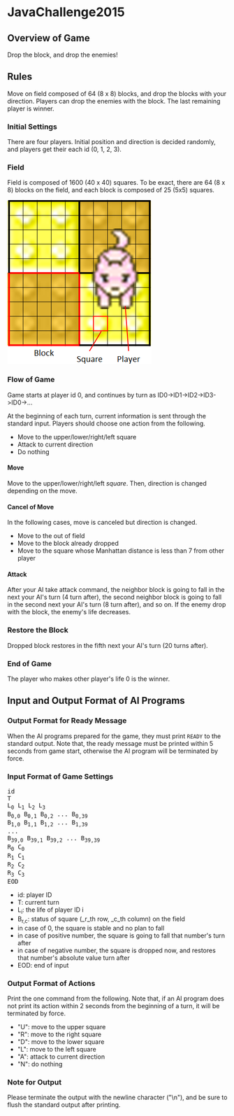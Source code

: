 # JavaChallenge2015

## Overview of Game

Drop the block, and drop the enemies!


## Rules

Move on field composed of 64 (8 x 8) blocks, and drop the blocks with your direction.
Players can drop the enemies with the block. The last remaining player is winner.


### Initial Settings

There are four players. Initial position and direction is decided randomly, and players get their each id (0, 1, 2, 3).


### Field

Field is composed of 1600 (40 x 40) squares.
To be exact, there are 64 (8 x 8) blocks on the field, and each block is composed of 25 (5x5) squares.

![Sample](./img/fieldE.png)

### Flow of Game

Game starts at player id 0, and continues by turn as ID0->ID1->ID2->ID3->ID0->...

At the beginning of each turn, current information is sent through the standard input.
Players should choose one action from the following.
- Move to the upper/lower/right/left square
- Attack to current direction
- Do nothing

#### Move

Move to the upper/lower/right/left _square_.
Then, direction is changed depending on the move.

#### Cancel of Move

In the following cases, move is canceled but direction is changed.
- Move to the out of field
- Move to the block already dropped
- Move to the square whose Manhattan distance is less than 7 from other player

#### Attack

After your AI take attack command, the neighbor block is going to fall in the next your AI's turn (4 turn after),
the second neighbor block is going to fall in the second next your AI's turn (8 turn after), and so on.
If the enemy drop with the block, the enemy's life decreases.

### Restore the Block

Dropped block restores in the fifth next your AI's turn (20 turns after).

### End of Game

The player who makes other player's life 0 is the winner.


## Input and Output Format of AI Programs

### Output Format for Ready Message

When the AI programs prepared for the game, they must print `READY` to the standard output.
Note that, the ready message must be printed within 5 seconds from game start, otherwise the AI program will be terminated by force.

### Input Format of Game Settings

<pre>
id
T
L<sub>0</sub> L<sub>1</sub> L<sub>2</sub> L<sub>3</sub>
B<sub>0,0</sub> B<sub>0,1</sub> B<sub>0,2</sub> ... B<sub>0,39</sub>
B<sub>1,0</sub> B<sub>1,1</sub> B<sub>1,2</sub> ... B<sub>1,39</sub>
...
B<sub>39,0</sub> B<sub>39,1</sub> B<sub>39,2</sub> ... B<sub>39,39</sub>
R<sub>0</sub> C<sub>0</sub>
R<sub>1</sub> C<sub>1</sub>
R<sub>2</sub> C<sub>2</sub>
R<sub>3</sub> C<sub>3</sub>
EOD
</pre>

* id: player ID
* T: current turn
* L<sub>i</sub>: the life of player ID i
* B<sub>r,c</sub>: status of square (_r_th row, _c_th column) on the field
 * in case of 0, the square is stable and no plan to fall
 * in case of positive number, the square is going to fall that number's turn after
 * in case of negative number, the square is dropped now, and restores that number's absolute value turn after
* EOD: end of input

### Output Format of Actions

Print the one command from the following.
Note that, if an AI program does not print its action within 2 seconds from the beginning of a turn, it will be terminated by force.

 * "U": move to the upper square
 * "R": move to the right square
 * "D": move to the lower square
 * "L": move to the left square
 * "A": attack to current direction
 * "N": do nothing

### Note for Output

Please terminate the output with the newline character ("\n"), and be sure to flush the standard output after printing.
